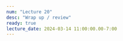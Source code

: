 ```yaml
---
num: "Lecture 20"
desc: "Wrap up / review"
ready: true
lecture_date: 2024-03-14 11:00:00.00-7:00
---
```


